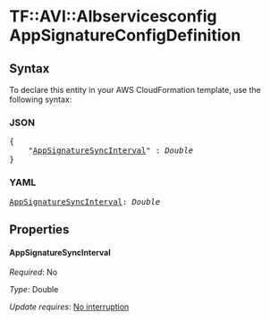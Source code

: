 # TF::AVI::Albservicesconfig AppSignatureConfigDefinition

## Syntax

To declare this entity in your AWS CloudFormation template, use the following syntax:

### JSON

<pre>
{
    "<a href="#appsignaturesyncinterval" title="AppSignatureSyncInterval">AppSignatureSyncInterval</a>" : <i>Double</i>
}
</pre>

### YAML

<pre>
<a href="#appsignaturesyncinterval" title="AppSignatureSyncInterval">AppSignatureSyncInterval</a>: <i>Double</i>
</pre>

## Properties

#### AppSignatureSyncInterval

_Required_: No

_Type_: Double

_Update requires_: [No interruption](https://docs.aws.amazon.com/AWSCloudFormation/latest/UserGuide/using-cfn-updating-stacks-update-behaviors.html#update-no-interrupt)

